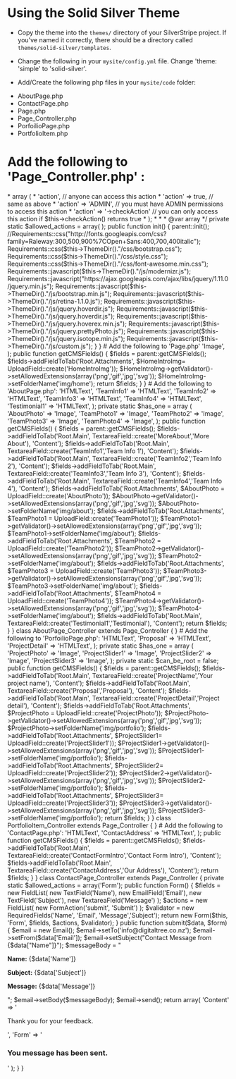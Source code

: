 # Using the Solid Silver Theme

 * Copy the theme into the `themes/` directory of your SilverStripe project.  If you've named it correctly, there should be a directory called `themes/solid-silver/templates`.
 
 * Change the following in your `mysite/config.yml` file.  Change 'theme: 'simple' to 'solid-silver'.
 
 * Add/Create the following  php files in your `mysite/code` folder: 
 
 - AboutPage.php
 - ContactPage.php
 - Page.php
 - Page_Controller.php
 - PorfoilioPage.php
 - PortfolioItem.php
 


# Add the following to 'Page_Controller.php' : 

<?php

class Page_Controller extends ContentController
{
    /**
     * An array of actions that can be accessed via a request. Each array element should be an action name, and the
     * permissions or conditions required to allow the user to access it.
     *
     * <code>
     * array (
     *     'action', // anyone can access this action
     *     'action' => true, // same as above
     *     'action' => 'ADMIN', // you must have ADMIN permissions to access this action
     *     'action' => '->checkAction' // you can only access this action if $this->checkAction() returns true
     * );
     * </code>
     *
     * @var array
     */
    private static $allowed_actions = array(
    );


    
 public function init() {   
  parent::init();
  //Requirements::css("http://fonts.googleapis.com/css?family=Raleway:300,500,900%7COpen+Sans:400,700,400italic");
  Requirements::css($this->ThemeDir()."/css/bootstrap.css");
  Requirements::css($this->ThemeDir()."/css/style.css");
  Requirements::css($this->ThemeDir()."/css/font-awesome.min.css");
  Requirements::javascript($this->ThemeDir()."/js/modernizr.js");
  Requirements::javascript("https://ajax.googleapis.com/ajax/libs/jquery/1.11.0/jquery.min.js");
  Requirements::javascript($this->ThemeDir()."/js/bootstrap.min.js");
  Requirements::javascript($this->ThemeDir()."/js/retina-1.1.0.js");
  Requirements::javascript($this->ThemeDir()."/js/jquery.hoverdir.js");
  Requirements::javascript($this->ThemeDir()."/js/jquery.hoverdir.js");
  Requirements::javascript($this->ThemeDir()."/js/jquery.hoverex.min.js");
  Requirements::javascript($this->ThemeDir()."/js/jquery.prettyPhoto.js");
  Requirements::javascript($this->ThemeDir()."/js/jquery.isotope.min.js");
  Requirements::javascript($this->ThemeDir()."/js/custom.js");   
}
   
    
}


# Add the following to 'Page.php'


<?php

class Page extends SiteTree
{
    
    private static $db = array(
       
    );

    private static $has_one = array(
    'HomeIntroImg' => 'Image',
    );
    
 
    
public function getCMSFields() {
    
$fields = parent::getCMSFields();
   
    
    $fields->addFieldToTab('Root.Attachments', $HomeIntroImg= UploadField::create('HomeIntroImg'));
    $HomeIntroImg->getValidator()->setAllowedExtensions(array('png','gif','jpg','svg'));
    $HomeIntroImg->setFolderName('img/home');
    

    
return $fields;
    
}    
    
    
}



# Add the following to 'AboutPage.php':

<?php
    
class AboutPage extends Page {
    
private static $db = array(
  'MoreAbout' => 'HTMLText',
  'TeamInfo1' => 'HTMLText',
  'TeamInfo2' => 'HTMLText',
  'TeamInfo3' => 'HTMLText',
  'TeamInfo4' => 'HTMLText',
  'Testimonial1' => 'HTMLText',     
);
    
private static $has_one = array (
    'AboutPhoto' => 'Image',
    'TeamPhoto1' => 'Image',
    'TeamPhoto2' => 'Image',
    'TeamPhoto3' => 'Image',   
    'TeamPhoto4' => 'Image',    
);     
    
public function getCMSFields() {
    
$fields = parent::getCMSFields();
    
    $fields->addFieldToTab('Root.Main', TextareaField::create('MoreAbout','More About'), 'Content'); 
    $fields->addFieldToTab('Root.Main', TextareaField::create('TeamInfo1','Team Info 1'), 'Content'); 
    $fields->addFieldToTab('Root.Main', TextareaField::create('TeamInfo2','Team Info 2'), 'Content'); 
    $fields->addFieldToTab('Root.Main', TextareaField::create('TeamInfo3','Team Info 3'), 'Content'); 
    $fields->addFieldToTab('Root.Main', TextareaField::create('TeamInfo4','Team Info 4'), 'Content');       
    
    $fields->addFieldToTab('Root.Attachments', $AboutPhoto = UploadField::create('AboutPhoto'));
    $AboutPhoto->getValidator()->setAllowedExtensions(array('png','gif','jpg','svg'));
    $AboutPhoto->setFolderName('img/about');
    
    $fields->addFieldToTab('Root.Attachments', $TeamPhoto1 = UploadField::create('TeamPhoto1'));
    $TeamPhoto1->getValidator()->setAllowedExtensions(array('png','gif','jpg','svg'));
    $TeamPhoto1->setFolderName('img/about');
    
    $fields->addFieldToTab('Root.Attachments', $TeamPhoto2 = UploadField::create('TeamPhoto2'));
    $TeamPhoto2->getValidator()->setAllowedExtensions(array('png','gif','jpg','svg'));
    $TeamPhoto2->setFolderName('img/about');    
    
    $fields->addFieldToTab('Root.Attachments', $TeamPhoto3 = UploadField::create('TeamPhoto3'));
    $TeamPhoto3->getValidator()->setAllowedExtensions(array('png','gif','jpg','svg'));
    $TeamPhoto3->setFolderName('img/about'); 
    
    $fields->addFieldToTab('Root.Attachments', $TeamPhoto4 = UploadField::create('TeamPhoto4'));
    $TeamPhoto4->getValidator()->setAllowedExtensions(array('png','gif','jpg','svg'));
    $TeamPhoto4->setFolderName('img/about');       
    
    $fields->addFieldToTab('Root.Main', TextareaField::create('Testimonial1','Testimonial'), 'Content');   
    
    
return $fields;
    
}  
    
}

class AboutPage_Controller extends Page_Controller {

}



# Add the following to 'PorfoilioPage.php':

<?php
    
class PortfolioPage extends Page {

    private static $allowed_children = array ('PortfolioItem');
    //private static $can_be_root = false;
    
}

class PortfolioPage_Controller extends Page_Controller {

}



# Add the following to 'PortfolioItem.php':

<?php
    
class PortfolioItem extends Page {

private static $db = array(
  'ProjectName' => 'HTMLText',
  'Proposal' => 'HTMLText',
  'ProjectDetail' => 'HTMLText',    

); 

private static $has_one = array (
    'ProjectPhoto' => 'Image',
    'ProjectSlider1' => 'Image',
    'ProjectSlider2' => 'Image',
    'ProjectSlider3' => 'Image',
);  
        
private static $can_be_root = false;
   
public function getCMSFields() {
$fields = parent::getCMSFields();
    
    $fields->addFieldToTab('Root.Main', TextareaField::create('ProjectName','Your project name'), 'Content'); 
    $fields->addFieldToTab('Root.Main', TextareaField::create('Proposal','Proposal'), 'Content');
    $fields->addFieldToTab('Root.Main', TextareaField::create('ProjectDetail','Project detail'), 'Content');
    
    $fields->addFieldToTab('Root.Attachments', $ProjectPhoto = UploadField::create('ProjectPhoto'));
    $ProjectPhoto->getValidator()->setAllowedExtensions(array('png','gif','jpg','svg'));
    $ProjectPhoto->setFolderName('img/portfolio');
    
    $fields->addFieldToTab('Root.Attachments', $ProjectSlider1= UploadField::create('ProjectSlider1'));
    $ProjectSlider1->getValidator()->setAllowedExtensions(array('png','gif','jpg','svg'));
    $ProjectSlider1->setFolderName('img/portfolio'); 
    
    $fields->addFieldToTab('Root.Attachments', $ProjectSlider2= UploadField::create('ProjectSlider2'));
    $ProjectSlider2->getValidator()->setAllowedExtensions(array('png','gif','jpg','svg'));
    $ProjectSlider2->setFolderName('img/portfolio'); 
    
    $fields->addFieldToTab('Root.Attachments', $ProjectSlider3= UploadField::create('ProjectSlider3'));
    $ProjectSlider3->getValidator()->setAllowedExtensions(array('png','gif','jpg','svg'));
    $ProjectSlider3->setFolderName('img/portfolio'); 
    
return $fields;
}  
    
    
    
}

class PortfolioItem_Controller extends Page_Controller {

}



# Add the following to 'ContactPage.php':

<?php
    
class ContactPage extends Page {
    
private static $db = array(
  'ContactFormIntro' => 'HTMLText',    
  'ContactAddress' => 'HTMLText',  
);   
    
    
public function getCMSFields() {
    
    $fields = parent::getCMSFields();
    $fields->addFieldToTab('Root.Main', TextareaField::create('ContactFormIntro','Contact Form Intro'), 'Content'); 
    $fields->addFieldToTab('Root.Main', TextareaField::create('ContactAddress','Our Address'), 'Content'); 


return $fields;
    
}  
    
}



class ContactPage_Controller extends Page_Controller {
    
    private static $allowed_actions = array('Form');
    public function Form() { 
        
        
        
        $fields = new FieldList( 
            new TextField('Name'), 
            new EmailField('Email'), 
            new TextField('Subject'), 
            new TextareaField('Message')
        ); 
        $actions = new FieldList( 
            new FormAction('submit', 'Submit') 
        ); 
     $validator = new RequiredFields('Name', 'Email', 'Message','Subject');
    return new Form($this, 'Form', $fields, $actions, $validator); 
    }
    
    public function submit($data, $form) { 
        $email = new Email(); 

        $email->setTo('info@digitaltree.co.nz'); 
        $email->setFrom($data['Email']); 
        $email->setSubject("Contact Message from {$data["Name"]}"); 

        $messageBody = " 
            <p><strong>Name:</strong> {$data['Name']}</p> 
            <p><strong>Subject:</strong> {$data['Subject']}</p> 
            <p><strong>Message:</strong> {$data['Message']}</p> 
        "; 
        $email->setBody($messageBody); 
        $email->send(); 
        return array(
            'Content' => '<p>Thank you for your feedback.</p>',
            'Form' => '<h3>You message has been sent.</h3>'
        );
    }
    
}

